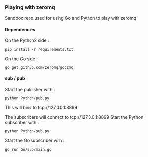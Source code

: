 ### Playing with zeromq

Sandbox repo used for using Go and Python to play with zeromq

#### Dependencies

On the Python2 side :

```
pip install -r requirements.txt
```

On the Go side :
```
go get github.com/zeromq/goczmq
```

#### sub / pub

Start the publisher with :
```
python Python/pub.py
```
This will bind to tcp://127.0.0.1:8899

The subscribers will connect to tcp://127.0.0.1:8899
Start the Python subscriber with :
```
python Python/sub.py
```
Start the Go subscriber with : 
```
go run Go/sub/main.go
```
